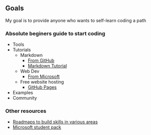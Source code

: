 ## Goals
My goal is to provide anyone who wants to self-learn coding a path

### Absolute beginers guide to start coding
- Tools
- Tutorials
  - Markdown  
    - [From GitHub](https://docs.github.com/en/get-started/writing-on-github/getting-started-with-writing-and-formatting-on-github/basic-writing-and-formatting-syntax#links)
    - [Markdown Tutorial](https://www.markdowntutorial.com/lesson/1/)
  - Web Dev
    - [From Microsoft](https://github.com/microsoft/Web-Dev-For-Beginners) 
  - Free website hosting
    - [GitHub Pages](https://docs.github.com/en/pages/getting-started-with-github-pages/creating-a-github-pages-site#creating-your-site)
- Examples
- Community

### Other resources
- [Roadmaps to build skills in various areas](https://github.com/kamranahmedse/developer-roadmap)
- [Microsoft student pack](https://learn.microsoft.com/en-gb/training/student-hub/?WT.mc_id=academic-13441-cxa%3FWT.mc_id%3Dacademic-13441-cxa)

